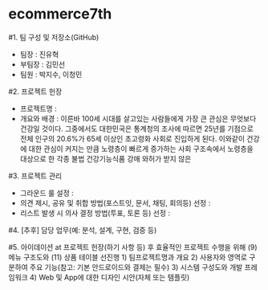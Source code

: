 # ecommerce7th

#1. 팀 구성 및 저장소(GitHub)
 - 팀장 : 진유혁
 - 부팀장 : 김민선
 - 팀원 : 박지수, 이청민



#2. 프로젝트 헌장
 - 프로젝트명 : 
 - 개요와 배경 : 이른바 100세 시대를 살고있는 사람들에게 가장 큰 관심은 무엇보다 건강일 것이다. 그중에서도 대한민국은 통계청의 조사에 따르면 25년를 기점으로 전체 인구의 20.6%가 65세 이상인 초고령화 사회로 진입하게 된다. 이와같이 건강에 대한 관심이 커지는 만큼 노령층이 빠르게 증가하는 사회 구조속에서 노령층을 대상으로 한 각종 불법 건강기능식품 강매 와허가 받지 않은 



#3. 프로젝트 관리
 - 그라운드 룰 설정 :
 - 의견 제시, 공유 및 취합 방법(포스트잇, 문서, 채팅, 회의등) 선정 :
 - 리스트 발생 시 의사 결정 방법(투표, 토론 등) 선정 :



#4. [추후] 담당 업무(예: 분석, 설계, 구현, 검증 등)



#5. 아이데이션 at 프로젝트 헌장(하기 사항 등) 후 효율적인 프로젝트 수행을 위해 (9) 메뉴 구조도와 (11) 상품 테이블 선진행
	1) 팀프로젝트명과 개요
	2) 사용자와 영역로 구분하여 주요 기능(참고: 기본 안드로이드와 결제는 필수)
	3) 시스템 구성도와 개발 프레임워크
	4) Web 및 App에 대한 디자인 시안(자체 또는 템플릿)
	
	
	